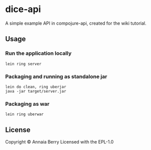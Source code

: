# dice-api

A simple example API in compojure-api, created for the wiki tutorial.

## Usage

### Run the application locally

`lein ring server`

### Packaging and running as standalone jar

```
lein do clean, ring uberjar
java -jar target/server.jar
```

### Packaging as war

`lein ring uberwar`

## License

Copyright © Annaia Berry
Licensed with the EPL-1.0
